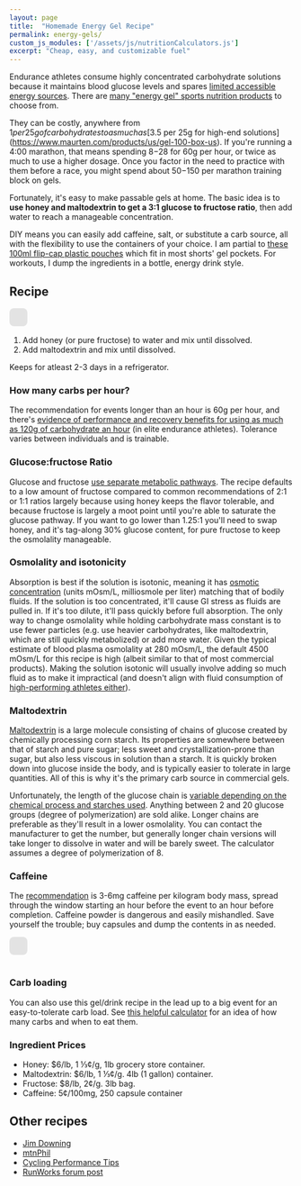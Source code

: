 ```yaml
---
layout: page
title:  "Homemade Energy Gel Recipe"
permalink: energy-gels/
custom_js_modules: ['/assets/js/nutritionCalculators.js']
excerpt: "Cheap, easy, and customizable fuel"
---
```


Endurance athletes consume highly concentrated carbohydrate solutions because it maintains blood glucose levels and spares [limited accessible energy sources](https://doi.org/10.1093%2Fnutrit%2Fnuy001). There are [many "energy gel" sports nutrition products](https://www.researchgate.net/profile/Xuguang-Zhang-2/publication/277081684_Extreme_Variation_of_Nutritional_Composition_and_Osmolality_of_Commercially_Available_Carbohydrate_Energy_Gel/links/557971f508aeb6d8c020255c/Extreme-Variation-of-Nutritional-Composition-and-Osmolality-of-Commercially-Available-Carbohydrate-Energy-Gel.pdf) to choose from.

They can be costly, anywhere from $1 per 25g of carbohydrates to as much as [$3.5 per 25g for high-end solutions](https://www.maurten.com/products/us/gel-100-box-us). If you're running a 4:00 marathon, that means spending $8-$28 for 60g per hour, or twice as much to use a higher dosage. Once you factor in the need to practice with them before a race, you might spend about $50-$150 per marathon training block on gels.

Fortunately, it's easy to make passable gels at home. The basic idea is to **use honey and maltodextrin to get a 3:1 glucose to fructose ratio**, then add water to reach a manageable concentration.

DIY means you can easily add caffeine, salt, or substitute a carb source, all with the flexibility to use the containers of your choice. I am partial to [these 100ml flip-cap plastic pouches](https://www.amazon.com/ZHWKMYP-Portable-Packing-Funnels-Shampoo/dp/B0BV6C133W/) which fit in most shorts' gel pockets. For workouts, I dump the ingredients in a bottle, energy drink style.

## Recipe

<figure style="max-width: 650px; margin: 0 auto 1rem auto;">
<gel-recipe-calculator style="display: inline-block; background-color: rgba(0,0,0,.1); padding:1rem; border-radius: .5rem;"></gel-recipe-calculator>
</figure>

1. Add honey (or pure fructose) to water and mix until dissolved. 
2. Add maltodextrin and mix until dissolved. 

Keeps for atleast 2-3 days in a refrigerator.

### How many carbs per hour?

The recommendation for events longer than an hour is 60g per hour, and there's [evidence of performance and recovery benefits for using as much as 120g of carbohydrate an hour](https://www.mdpi.com/2072-6643/12/5/1367) (in elite endurance athletes). Tolerance varies between individuals and is trainable.

### Glucose:fructose Ratio

Glucose and fructose [use separate metabolic pathways](https://www.mysportscience.com/post/2015/05/14/carb-mixes-and-benefits). The recipe defaults to a low amount of fructose compared to common recommendations of 2:1 or 1:1 ratios largely because using honey keeps the flavor tolerable, and because fructose is largely a moot point until you're able to saturate the glucose pathway. If you want to go lower than 1.25:1 you'll need to swap honey, and it's tag-along 30% glucose content, for pure fructose to keep the osmolality manageable.

### Osmolality and isotonicity

Absorption is best if the solution is isotonic, meaning it has [osmotic concentration](https://en.wikipedia.org/wiki/Osmotic_concentration) (units mOsm/L, milliosmole per liter) matching that of bodily fluids. If the solution is too concentrated, it'll cause GI stress as fluids are pulled in. If it's too dilute, it'll pass quickly before full absorption. The only way to change osmolality while holding carbohydrate mass constant is to use fewer particles (e.g. use heavier carbohydrates, like maltodextrin, which are still quickly metabolized) or add more water. Given the typical estimate of blood plasma osmolality at 280 mOsm/L, the default 4500 mOsm/L for this recipe is high (albeit similar to that of most commercial products). Making the solution isotonic will usually involve adding so much fluid as to make it impractical (and doesn't align with fluid consumption of [high-performing athletes either](https://pubmed.ncbi.nlm.nih.gov/22450589/)).

### Maltodextrin

[Maltodextrin](https://en.wikipedia.org/wiki/Maltodextrin) is a large molecule consisting of chains of glucose created by chemically processing corn starch. Its properties are somewhere between that of starch and pure sugar; less sweet and crystallization-prone than sugar, but also less viscous in solution than a starch. It is quickly broken down into glucose inside the body, and is typically easier to tolerate in large quantities. All of this is why it's the primary carb source in commercial gels.

Unfortunately, the length of the glucose chain is [variable depending on the chemical process and starches used](https://www.naturalproductsinsider.com/specialty-nutrients/making-the-most-of-maltodextrins). Anything between 2 and 20 glucose groups (degree of polymerization) are sold alike. Longer chains are preferable as they'll result in a lower osmolality. You can contact the manufacturer to get the number, but generally longer chain versions will take longer to dissolve in water and will be barely sweet. The calculator assumes a degree of polymerization of 8.

### Caffeine

The [recommendation](https://doi.org/10.3390%2Fnu15010148) is 3-6mg caffeine per kilogram body mass, spread through the window starting an hour before the event to an hour before completion. Caffeine powder is dangerous and easily mishandled. Save yourself the trouble; buy capsules and dump the contents in as needed. 

<figure style="max-width: 650px; margin: 0 auto 1rem auto;">
<caffeine-calculator style="display: inline-block; background-color: rgba(0,0,0,.1); padding:1rem; border-radius: .5rem; margin: 0 auto 1rem auto;"></caffeine-calculator>
</figure>

### Carb loading

You can also use this gel/drink recipe in the lead up to a big event for an easy-to-tolerate carb load. See [this helpful calculator](https://www.featherstonenutrition.com/carb-loading) for an idea of how many carbs and when to eat them.

### Ingredient Prices

* Honey: $6/lb, 1 ⅓¢/g, 1lb grocery store container.
* Maltodextrin: $6/lb, 1 ⅓¢/g. 4lb (1 gallon) container.
* Fructose: $8/lb, 2¢/g. 3lb bag.
* Caffeine: 5¢/100mg, 250 capsule container

## Other recipes

* [Jim Downing](https://www.jimdowning.org/articles/diy-endurance-carbs/)
* [mtnPhil](http://mtnphil.com/GU.html)
* [Cycling Performance Tips](https://www.cptips.com/gelown.htm)
* [RunWorks forum post](http://www.runworks.com/about102.html)
